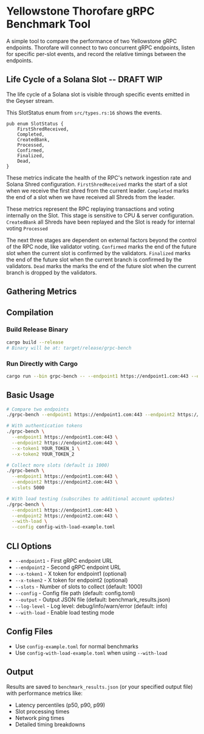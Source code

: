 # Yellowstone Thorofare gRPC Benchmark Tool

A simple tool to compare the performance of two Yellowstone gRPC endpoints. Thorofare will connect to two concurrent gRPC endpoints, listen for specific per-slot events, and record the relative timings between the endpoints.

## Life Cycle of a Solana Slot -- DRAFT WIP
The life cycle of a Solana slot is visible through specific events emitted in the Geyser stream.

This SlotStatus enum from `src/types.rs:16` shows the events.
```
pub enum SlotStatus {
    FirstShredReceived,
    Completed,
    CreatedBank,
    Processed,
    Confirmed,
    Finalized,
    Dead,
}
```

These metrics indicate the health of the RPC's network ingestion rate and Solana Shred configuration. 
`FirstShredReceived` marks the start of a slot when we receive the first shred from the current leader.
`Completed` marks the end of a slot when we have received all Shreds from the leader.

These metrics represent the RPC replaying transactions and voting internally on the Slot. This stage is sensitive to CPU & server configuration.
`CreatedBank` all Shreds have been replayed and the Slot is ready for internal voting
`Processed` 

The next three stages are dependent on external factors beyond the control of the RPC node, like validator voting.
`Confirmed` marks the end of the future slot when the current slot is confirmed by the validators. 
`Finalized` marks the end of the future slot when the current branch is confirmed by the validators.
`Dead` marks the marks the end of the future slot when the current branch is dropped by the validators.

## Gathering Metrics



## Compilation

### Build Release Binary
```bash
cargo build --release
# Binary will be at: target/release/grpc-bench
```

### Run Directly with Cargo
```bash
cargo run --bin grpc-bench -- --endpoint1 https://endpoint1.com:443 --endpoint2 https://endpoint2.com:443
```

## Basic Usage

```bash
# Compare two endpoints
./grpc-bench --endpoint1 https://endpoint1.com:443 --endpoint2 https://endpoint2.com:443

# With authentication tokens
./grpc-bench \
  --endpoint1 https://endpoint1.com:443 \
  --endpoint2 https://endpoint2.com:443 \
  --x-token1 YOUR_TOKEN_1 \
  --x-token2 YOUR_TOKEN_2

# Collect more slots (default is 1000)
./grpc-bench \
  --endpoint1 https://endpoint1.com:443 \
  --endpoint2 https://endpoint2.com:443 \
  --slots 5000

# With load testing (subscribes to additional account updates)
./grpc-bench \
  --endpoint1 https://endpoint1.com:443 \
  --endpoint2 https://endpoint2.com:443 \
  --with-load \
  --config config-with-load-example.toml
```

## CLI Options

- `--endpoint1` - First gRPC endpoint URL
- `--endpoint2` - Second gRPC endpoint URL  
- `--x-token1` - X token for endpoint1 (optional)
- `--x-token2` - X token for endpoint2 (optional)
- `--slots` - Number of slots to collect (default: 1000)
- `--config` - Config file path (default: config.toml)
- `--output` - Output JSON file (default: benchmark_results.json)
- `--log-level` - Log level: debug/info/warn/error (default: info)
- `--with-load` - Enable load testing mode

## Config Files

- Use `config-example.toml` for normal benchmarks
- Use `config-with-load-example.toml` when using `--with-load`

## Output

Results are saved to `benchmark_results.json` (or your specified output file) with performance metrics like:
- Latency percentiles (p50, p90, p99)
- Slot processing times
- Network ping times
- Detailed timing breakdowns
